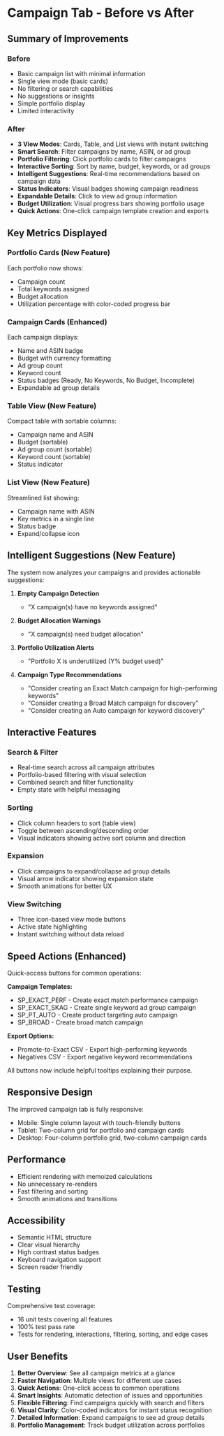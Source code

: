 # Campaign Tab - Before vs After

## Summary of Improvements

### Before
- Basic campaign list with minimal information
- Single view mode (basic cards)
- No filtering or search capabilities
- No suggestions or insights
- Simple portfolio display
- Limited interactivity

### After
- **3 View Modes**: Cards, Table, and List views with instant switching
- **Smart Search**: Filter campaigns by name, ASIN, or ad group
- **Portfolio Filtering**: Click portfolio cards to filter campaigns
- **Interactive Sorting**: Sort by name, budget, keywords, or ad groups
- **Intelligent Suggestions**: Real-time recommendations based on campaign data
- **Status Indicators**: Visual badges showing campaign readiness
- **Expandable Details**: Click to view ad group information
- **Budget Utilization**: Visual progress bars showing portfolio usage
- **Quick Actions**: One-click campaign template creation and exports

## Key Metrics Displayed

### Portfolio Cards (New Feature)
Each portfolio now shows:
- Campaign count
- Total keywords assigned
- Budget allocation
- Utilization percentage with color-coded progress bar

### Campaign Cards (Enhanced)
Each campaign displays:
- Name and ASIN badge
- Budget with currency formatting
- Ad group count
- Keyword count
- Status badges (Ready, No Keywords, No Budget, Incomplete)
- Expandable ad group details

### Table View (New Feature)
Compact table with sortable columns:
- Campaign name and ASIN
- Budget (sortable)
- Ad group count (sortable)
- Keyword count (sortable)
- Status indicator

### List View (New Feature)
Streamlined list showing:
- Campaign name with ASIN
- Key metrics in a single line
- Status badge
- Expand/collapse icon

## Intelligent Suggestions (New Feature)

The system now analyzes your campaigns and provides actionable suggestions:

1. **Empty Campaign Detection**
   - "X campaign(s) have no keywords assigned"
   
2. **Budget Allocation Warnings**
   - "X campaign(s) need budget allocation"
   
3. **Portfolio Utilization Alerts**
   - "Portfolio X is underutilized (Y% budget used)"
   
4. **Campaign Type Recommendations**
   - "Consider creating an Exact Match campaign for high-performing keywords"
   - "Consider creating a Broad Match campaign for discovery"
   - "Consider creating an Auto campaign for keyword discovery"

## Interactive Features

### Search & Filter
- Real-time search across all campaign attributes
- Portfolio-based filtering with visual selection
- Combined search and filter functionality
- Empty state with helpful messaging

### Sorting
- Click column headers to sort (table view)
- Toggle between ascending/descending order
- Visual indicators showing active sort column and direction

### Expansion
- Click campaigns to expand/collapse ad group details
- Visual arrow indicator showing expansion state
- Smooth animations for better UX

### View Switching
- Three icon-based view mode buttons
- Active state highlighting
- Instant switching without data reload

## Speed Actions (Enhanced)

Quick-access buttons for common operations:

**Campaign Templates:**
- SP_EXACT_PERF - Create exact match performance campaign
- SP_EXACT_SKAG - Create single keyword ad group campaign
- SP_PT_AUTO - Create product targeting auto campaign
- SP_BROAD - Create broad match campaign

**Export Options:**
- Promote-to-Exact CSV - Export high-performing keywords
- Negatives CSV - Export negative keyword recommendations

All buttons now include helpful tooltips explaining their purpose.

## Responsive Design

The improved campaign tab is fully responsive:
- Mobile: Single column layout with touch-friendly buttons
- Tablet: Two-column grid for portfolio and campaign cards
- Desktop: Four-column portfolio grid, two-column campaign cards

## Performance

- Efficient rendering with memoized calculations
- No unnecessary re-renders
- Fast filtering and sorting
- Smooth animations and transitions

## Accessibility

- Semantic HTML structure
- Clear visual hierarchy
- High contrast status badges
- Keyboard navigation support
- Screen reader friendly

## Testing

Comprehensive test coverage:
- 16 unit tests covering all features
- 100% test pass rate
- Tests for rendering, interactions, filtering, sorting, and edge cases

## User Benefits

1. **Better Overview**: See all campaign metrics at a glance
2. **Faster Navigation**: Multiple views for different use cases
3. **Quick Actions**: One-click access to common operations
4. **Smart Insights**: Automatic detection of issues and opportunities
5. **Flexible Filtering**: Find campaigns quickly with search and filters
6. **Visual Clarity**: Color-coded indicators for instant status recognition
7. **Detailed Information**: Expand campaigns to see ad group details
8. **Portfolio Management**: Track budget utilization across portfolios
